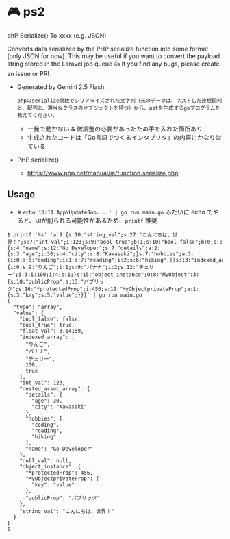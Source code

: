 # 🎮 ps2
phP Serialize() To xxxx (e.g. JSON)

Converts data serialized by the PHP serialize function into some format (only JSON for now). 
This may be useful if you want to convert the payload string stored in the Laravel job queue 👍 
If you find any bugs, please create an issue or PR! 

- Generated by Gemini 2.5 Flash.
    ```
    phpのserialize関数でシリアライズされた文字列（元のデータは、ネストした連想配列と、配列と、適当なクラスのオブジェクトを持つ）から、astを生成するgoプログラムを教えてください。
    ```

    - 一発で動かない & 微調整の必要があったため手を入れた箇所あり
    - 生成されたコードは「Go言語でつくるインタプリタ」の内容にかなり似ている

- PHP serialize()
    - https://www.php.net/manual/ja/function.serialize.php

## Usage

- ※ `echo 'O:11:App\UpdateJob....' | go run main.go` みたいに echo でやると、`\U`が削られる可能性があるため、`printf` 推奨

```console
$ printf '%s' 'a:9:{s:10:"string_val";s:27:"こんにちは、世界！";s:7:"int_val";i:123;s:9:"bool_true";b:1;s:10:"bool_false";b:0;s:8:"null_val";N;s:9:"float_val";d:3.14159;s:18:"nested_assoc_array";a:3:{s:4:"name";s:12:"Go Developer";s:7:"details";a:2:{s:3:"age";i:30;s:4:"city";s:8:"Kawasaki";}s:7:"hobbies";a:3:{i:0;s:6:"coding";i:1;s:7:"reading";i:2;s:6:"hiking";}}s:13:"indexed_array";a:5:{i:0;s:9:"りんご";i:1;s:9:"バナナ";i:2;s:12:"チェリー";i:3;i:100;i:4;b:1;}s:15:"object_instance";O:8:"MyObject":3:{s:10:"publicProp";s:15:"パブリック";s:16:"*protectedProp";i:456;s:19:"MyObjectprivateProp";a:1:{s:3:"key";s:5:"value";}}}' | go run main.go
{
  "type": "array",
  "value": {
    "bool_false": false,
    "bool_true": true,
    "float_val": 3.14159,
    "indexed_array": [
      "りんご",
      "バナナ",
      "チェリー",
      100,
      true
    ],
    "int_val": 123,
    "nested_assoc_array": {
      "details": {
        "age": 30,
        "city": "Kawasaki"
      },
      "hobbies": [
        "coding",
        "reading",
        "hiking"
      ],
      "name": "Go Developer"
    },
    "null_val": null,
    "object_instance": {
      "*protectedProp": 456,
      "MyObjectprivateProp": {
        "key": "value"
      },
      "publicProp": "パブリック"
    },
    "string_val": "こんにちは、世界！"
  }
}
$
```